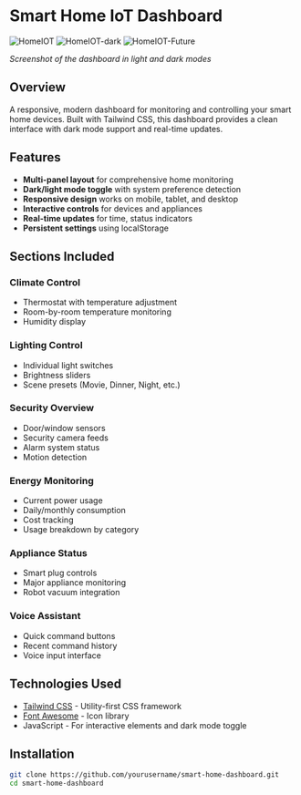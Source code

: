 # Smart Home IoT Dashboard  

![HomeIOT](https://github.com/user-attachments/assets/34d4f6c8-427c-4eb6-b547-c884e65292b0)
![HomeIOT-dark](https://github.com/user-attachments/assets/7c76e22d-cd11-4f1a-a30c-dac9dc8dedee)
![HomeIOT-Future](https://github.com/user-attachments/assets/58e89837-6848-4be9-8bd6-f5a0d84858cf)

*Screenshot of the dashboard in light and dark modes*  

## Overview  

A responsive, modern dashboard for monitoring and controlling your smart home devices. Built with Tailwind CSS, this dashboard provides a clean interface with dark mode support and real-time updates.  

## Features  

- **Multi-panel layout** for comprehensive home monitoring  
- **Dark/light mode toggle** with system preference detection  
- **Responsive design** works on mobile, tablet, and desktop  
- **Interactive controls** for devices and appliances  
- **Real-time updates** for time, status indicators  
- **Persistent settings** using localStorage  

## Sections Included  

### Climate Control  
- Thermostat with temperature adjustment  
- Room-by-room temperature monitoring  
- Humidity display  

### Lighting Control  
- Individual light switches  
- Brightness sliders  
- Scene presets (Movie, Dinner, Night, etc.)  

### Security Overview  
- Door/window sensors  
- Security camera feeds  
- Alarm system status  
- Motion detection  

### Energy Monitoring  
- Current power usage  
- Daily/monthly consumption  
- Cost tracking  
- Usage breakdown by category  

### Appliance Status  
- Smart plug controls  
- Major appliance monitoring  
- Robot vacuum integration  

### Voice Assistant  
- Quick command buttons  
- Recent command history  
- Voice input interface  

## Technologies Used  

- [Tailwind CSS](https://tailwindcss.com/) - Utility-first CSS framework  
- [Font Awesome](https://fontawesome.com/) - Icon library  
- JavaScript - For interactive elements and dark mode toggle  

## Installation  

```bash
git clone https://github.com/yourusername/smart-home-dashboard.git
cd smart-home-dashboard
